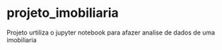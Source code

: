 # projeto_imobiliaria
Projeto urtiliza o jupyter notebook para afazer analise de dados de uma imobiliaria 
